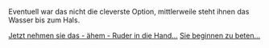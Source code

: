 Eventuell war das nicht die cleverste Option, mittlerweile steht ihnen das Wasser bis zum Hals.

[Jetzt nehmen sie das - ähem - Ruder in die Hand...](../ruderboot.md)
[Sie beginnen zu beten...](../beten/beten.md)